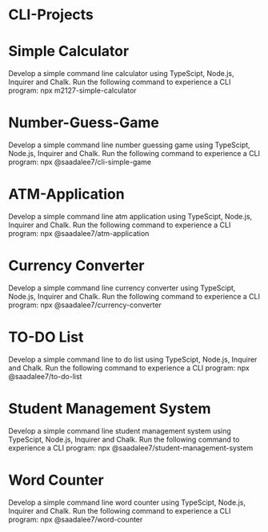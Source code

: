 ﻿# CLI-Projects
# Simple Calculator
Develop a simple command line calculator using TypeScipt, Node.js, Inquirer and Chalk.
Run the following command to experience a CLI program:
npx m2127-simple-calculator
# Number-Guess-Game
Develop a simple command line number guessing game using TypeScipt, Node.js, Inquirer and Chalk.
Run the following command to experience a CLI program:
npx @saadalee7/cli-simple-game
# ATM-Application
Develop a simple command line atm application using TypeScipt, Node.js, Inquirer and Chalk.
Run the following command to experience a CLI program:
npx @saadalee7/atm-application
# Currency Converter
Develop a simple command line currency converter using TypeScipt, Node.js, Inquirer and Chalk.
Run the following command to experience a CLI program:
npx @saadalee7/currency-converter
# TO-DO List
Develop a simple command line to do list using TypeScipt, Node.js, Inquirer and Chalk.
Run the following command to experience a CLI program:
npx @saadalee7/to-do-list
# Student Management System
Develop a simple command line student management system using TypeScipt, Node.js, Inquirer and Chalk.
Run the following command to experience a CLI program:
npx @saadalee7/student-management-system
# Word Counter
Develop a simple command line word counter using TypeScipt, Node.js, Inquirer and Chalk.
Run the following command to experience a CLI program:
npx @saadalee7/word-counter
